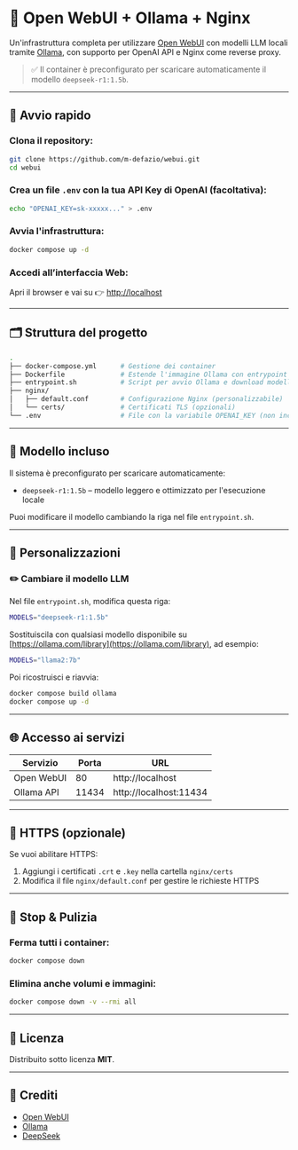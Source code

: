 # 🧠 Open WebUI + Ollama + Nginx

Un'infrastruttura completa per utilizzare [Open WebUI](https://github.com/open-webui/open-webui) con modelli LLM locali tramite [Ollama](https://ollama.com), con supporto per OpenAI API e Nginx come reverse proxy.

> ✅ Il container è preconfigurato per scaricare automaticamente il modello `deepseek-r1:1.5b`.

---

## 🚀 Avvio rapido

### Clona il repository:

```bash
git clone https://github.com/m-defazio/webui.git
cd webui
```

### Crea un file `.env` con la tua API Key di OpenAI (facoltativa):

```bash
echo "OPENAI_KEY=sk-xxxxx..." > .env
```

### Avvia l'infrastruttura:

```bash
docker compose up -d
```

### Accedi all’interfaccia Web:

Apri il browser e vai su 👉 [http://localhost](http://localhost)

---

## 🗂 Struttura del progetto

```bash
.
├── docker-compose.yml      # Gestione dei container
├── Dockerfile              # Estende l'immagine Ollama con entrypoint personalizzato
├── entrypoint.sh           # Script per avvio Ollama e download modelli
├── nginx/
│   ├── default.conf        # Configurazione Nginx (personalizzabile)
│   └── certs/              # Certificati TLS (opzionali)
└── .env                    # File con la variabile OPENAI_KEY (non incluso nel repo)
```
---

## 🧠 Modello incluso

Il sistema è preconfigurato per scaricare automaticamente:

- `deepseek-r1:1.5b` – modello leggero e ottimizzato per l'esecuzione locale

Puoi modificare il modello cambiando la riga nel file `entrypoint.sh`.

---

## 🔧 Personalizzazioni

### ✏️ Cambiare il modello LLM

Nel file `entrypoint.sh`, modifica questa riga:

```sh
MODELS="deepseek-r1:1.5b"
```
Sostituiscila con qualsiasi modello disponibile su [https://ollama.com/library](https://ollama.com/library), ad esempio:

```sh
MODELS="llama2:7b"
```
Poi ricostruisci e riavvia:

```bash
docker compose build ollama
docker compose up -d
```
---

## 🌐 Accesso ai servizi

| Servizio     | Porta | URL                    |
|--------------|-------|------------------------|
| Open WebUI   | 80    | http://localhost       |
| Ollama API   | 11434 | http://localhost:11434 |

---

## 🔐 HTTPS (opzionale)

Se vuoi abilitare HTTPS:

1. Aggiungi i certificati `.crt` e `.key` nella cartella `nginx/certs`
2. Modifica il file `nginx/default.conf` per gestire le richieste HTTPS

---

## 🛑 Stop & Pulizia

### Ferma tutti i container:

```bash
docker compose down
```
### Elimina anche volumi e immagini:

```bash
docker compose down -v --rmi all
```
---

## 📃 Licenza

Distribuito sotto licenza **MIT**.

---

## 🙌 Crediti

- [Open WebUI](https://github.com/open-webui/open-webui)
- [Ollama](https://ollama.com)
- [DeepSeek](https://huggingface.co/deepseek-ai)
